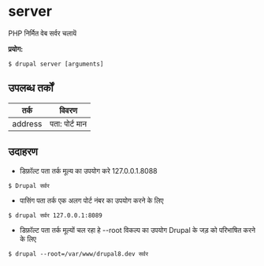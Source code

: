 # server
PHP निर्मित वेब सर्वर चलायॆ

**प्रयोग:**
```
$ drupal server [arguments] 
```

## उपलब्ध तर्कों
तर्क | विवरण
---------|-------------
address | पता: पोर्ट मान

## उदाहरण
* डिफ़ॉल्ट पता तर्क मूल्य का उपयोग करे 127.0.0.1.8088
```
$ Drupal सर्वर
```
* पासिंग पता तर्क एक अलग पोर्ट नंबर का उपयोग करने के लिए
```
$ drupal सर्वर 127.0.0.1:8089
```
* डिफ़ॉल्ट पता तर्क मूल्यों चल रहा हे --root विकल्प का उपयोग Drupal के जड़ को परिभाषित करने के लिए
```
$ drupal --root=/var/www/drupal8.dev सर्वर
```

